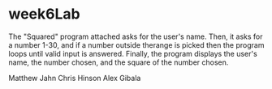 # week6Lab
The "Squared" program attached asks for the user's name.  Then, it asks for a number 1-30, and if a number outside therange is
picked then the program loops until valid input is answered.  Finally, the program displays the user's name, the number chosen, and
the square of the number chosen.

Matthew Jahn
Chris Hinson
Alex Gibala 
